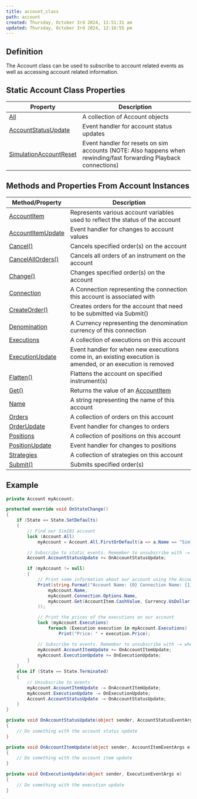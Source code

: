 ```yaml
---
title: account_class
path: account
created: Thursday, October 3rd 2024, 11:51:31 am
updated: Thursday, October 3rd 2024, 12:16:55 pm
---
```


## Definition

The Account class can be used to subscribe to account related events as well as accessing account related information.

## Static Account Class Properties

| Property | Description |
| --- | --- |
| [All](all.htm) | A collection of Account objects |
| [AccountStatusUpdate](accountstatusupdate.htm) | Event handler for account status updates |
| [SimulationAccountReset](simulationaccountreset.htm) | Event handler for resets on sim accounts (NOTE: Also happens when rewinding/fast forwarding Playback connections) |

## Methods and Properties From Account Instances

| Method/Property | Description |
| --- | --- |
| [AccountItem](accountitem.htm) | Represents various account variables used to reflect the status of the account |
| [AccountItemUpdate](accountitemupdate.htm) | Event handler for changes to account values |
| [Cancel()](cancel.htm) | Cancels specified order(s) on the account |
| [CancelAllOrders()](accounts_cancelallorders.htm) | Cancels all orders of an instrument on the account |
| [Change()](change.htm) | Changes specified order(s) on the account |
| [Connection](connection.htm) | A Connection representing the connection this account is associated with |
| [CreateOrder()](createorder.htm) | Creates orders for the account that need to be submitted via Submit() |
| [Denomination](denomination.htm) | A Currency representing the denomination currency of this connection |
| [Executions](executions.htm) | A collection of executions on this account |
| [ExecutionUpdate](executionupdate.htm) | Event handler for when new executions come in, an existing execution is amended, or an execution is removed |
| [Flatten()](flatten.htm) | Flattens the account on specified instrument(s) |
| [Get()](get.htm) | Returns the value of an [AccountItem](accountitem.htm) |
| [Name](name_account.htm) | A string representing the name of this account |
| [Orders](orders_account.htm) | A collection of orders on this account |
| [OrderUpdate](orderupdate.htm) | Event handler for changes to orders |
| [Positions](positions_account.htm) | A collection of positions on this account |
| [PositionUpdate](positionupdate.htm) | Event handler for changes to positions |
| [Strategies](strategies_account.htm) | A collection of strategies on this account |
| [Submit()](submit.htm) | Submits specified order(s) |

## Example

```csharp
private Account myAccount;

protected override void OnStateChange()
{
    if (State == State.SetDefaults)
    {
        // Find our Sim101 account
        lock (Account.All)
            myAccount = Account.All.FirstOrDefault(a => a.Name == "Sim101");

        // Subscribe to static events. Remember to unsubscribe with -= when you are done
        Account.AccountStatusUpdate += OnAccountStatusUpdate;

        if (myAccount != null)
        {
            // Print some information about our account using the AccountItem indexer
            Print(string.Format("Account Name: {0} Connection Name: {1} Cash Value {2}",
                myAccount.Name,
                myAccount.Connection.Options.Name,
                myAccount.Get(AccountItem.CashValue, Currency.UsDollar)
            ));

            // Print the prices of the executions on our account
            lock (myAccount.Executions)
                foreach (Execution execution in myAccount.Executions)
                    Print("Price: " + execution.Price);

            // Subscribe to events. Remember to unsubscribe with -= when you are done
            myAccount.AccountItemUpdate += OnAccountItemUpdate;
            myAccount.ExecutionUpdate += OnExecutionUpdate;
        }
    }
    else if (State == State.Terminated)
    {
        // Unsubscribe to events
        myAccount.AccountItemUpdate -= OnAccountItemUpdate;
        myAccount.ExecutionUpdate -= OnExecutionUpdate;
        Account.AccountStatusUpdate -= OnAccountStatusUpdate;
    }
}

private void OnAccountStatusUpdate(object sender, AccountStatusEventArgs e)
{
    // Do something with the account status update
}

private void OnAccountItemUpdate(object sender, AccountItemEventArgs e)
{
    // Do something with the account item update
}

private void OnExecutionUpdate(object sender, ExecutionEventArgs e)
{
    // Do something with the execution update
}
```
